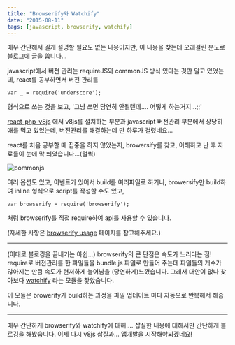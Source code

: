 ```yaml
---
title: "Browserify와 Watchify"
date: "2015-08-11"
tags: [javascript, browserify, watchify]
---
```


매우 간단해서 길게 설명할 필요도 없는 내용이지만, 이 내용을 찾는데 오래걸린 분노로 블로그에 글을 씁니다...

javascript에서 버전 관리는 requireJS와 commonJS 방식 있다는 것만 알고 있었는데, react를 공부하면서 버전 관리를

```
var _ = require('underscore');
```

형식으로 쓰는 것을 보고, '그냥 쓰면 당연히 안될텐데.... 어떻게 하는거지...;;'

[react-php-v8js](https://github.com/reactjs/react-php-v8js) 에서 v8js를 설치하는 부분과 javascript 버전관리 부분에서 상당히 애를 먹고 있었는데,
버전관리를 해결하는데 만 하루가 걸렸네요...

react를 처음 공부할 때 집중을 하지 않았는지, browersify를 찾고, 이해하고 난 후 자료들이 눈에 막 띄었습니다...(털썩)

![commonjs](./commonjs.png)

여러 옵션도 있고, 이벤트가 있어서 build를 여러파일로 하거나, browersify만 build하여 inline 형식으로 script를 작성할 수도 있고,

```
var browserify = require('browserify');
```

처럼 browserify를 직접 require하여 api를 사용할 수 있습니다.

(자세한 사항은 [browserify usage](https://github.com/substack/node-browserify#usage) 페이지를 참고해주세요.)

---

(이대로 블로깅을 끝내기는 아쉽...) browserify의 큰 단점은 속도가 느리다는 점! require로 버전관리를 한 파일들을 bundle.js 파일로 만들어 주는데 파일들의 개수가 많아지는 만큼 속도가 현저하게 늘어남을 (당연하게)느꼈습니다. 그래서 대안이 없나 찾아보다 [watchify](https://github.com/substack/watchify) 라는 모듈을 찾았습니다.

이 모듈은 browerify가 build하는 과정을 파일 업데이트 마다 자동으로 반복해서 해줍니다.

---

매우 간단하게 browserify와 watchify에 대해.... 삽질한 내용에 대해서만 간단하게 블로깅을 해봤습니다. 이제 다시 v8js 삽질과... 앱개발을 시작해야되겠네요!
